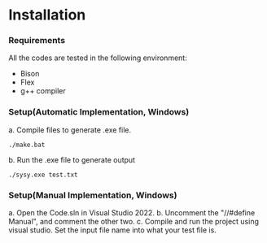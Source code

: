 # Installation

### Requirements
All the codes are tested in the following environment:
* Bison
* Flex
* g++ compiler


### Setup(Automatic Implementation, Windows)

a. Compile files to generate .exe file.
```shell
./make.bat
```

b. Run the .exe file to generate output
```shell
./sysy.exe test.txt
```

### Setup(Manual Implementation, Windows)
a. Open the Code.sln in Visual Studio 2022.
b. Uncomment the "//#define Manual", and comment the other two.
c. Compile and run the project using visual studio. Set the input file name into what your test file is.
